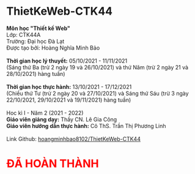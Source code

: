 # ThietKeWeb-CTK44

<strong>Môn học "Thiết kế Web"</strong><br>
Lớp: CTK44A<br>
Trường: Đại học Đà Lạt<br>
Được tạo bởi: Hoàng Nghĩa Minh Bảo<br>
<br>
<strong>Thời gian học lý thuyết:</strong> 05/10/2021 - 11/11/2021<br>
(Sáng thứ Ba (trừ 2 ngày 19 và 26/10/2021) và thứ Năm (trừ 2 ngày 21 và 28/10/2021) hàng tuần)<br>
<br>
<strong>Thời gian học thực hành:</strong> 13/10/2021 - 17/12/2021<br>
(Chiều thứ Tư (trừ 2 ngày 20 và 27/10/2021) và Sáng thứ Sáu (trừ 3 ngày 22/10/2021, 29/10/2021 và 19/11/2021) hàng tuần)<br>
<br>
Hoc kì I - Năm 2 (2021 - 2022)<br>
<strong>Giáo viên giảng dạy:</strong> Thầy CN. Lê Gia Công<br>
<strong>Giáo viên hướng dẫn thực hành:</strong> Cô ThS. Trần Thị Phương Linh<br>
<br>
Link Github: <a href="https://github.com/hoangminhbao8102/ThietKeWeb-CTK44">hoangminhbao8102/ThietKeWeb-CTK44</a><br>
<h1 style="color:red;">ĐÃ HOÀN THÀNH</h1>
